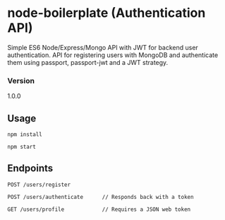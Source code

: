 # node-boilerplate (Authentication API)
Simple ES6 Node/Express/Mongo API with JWT for backend user authentication.
API for registering users with MongoDB and authenticate them using passport, passport-jwt and a JWT strategy.

<h3>Version</h3>

1.0.0

<h2>Usage</h2>

<pre>
<code>npm install</code>
</pre>

<pre>
<code>npm start</code>
</pre>

<h2>Endpoints</h2>

<pre>
<code>POST /users/register</code>
</pre>

<pre>
<code>POST /users/authenticate      // Responds back with a token</code>
</pre>

<pre>
<code>GET /users/profile            // Requires a JSON web token</code>
</pre>
